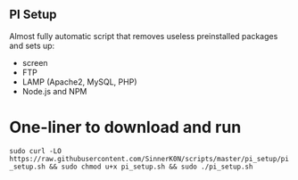 ## PI Setup
Almost fully automatic script that removes useless preinstalled packages and sets up:
- screen
- FTP
- LAMP (Apache2, MySQL, PHP)
- Node.js and NPM

# One-liner to download and run
`sudo curl -LO https://raw.githubusercontent.com/SinnerK0N/scripts/master/pi_setup/pi_setup.sh && sudo chmod u+x pi_setup.sh && sudo ./pi_setup.sh`
